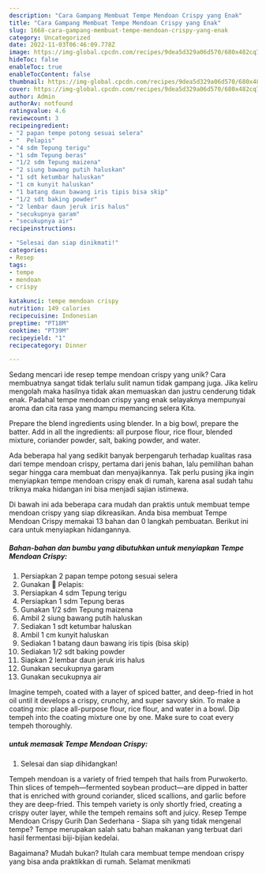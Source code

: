 ```yaml
---
description: "Cara Gampang Membuat Tempe Mendoan Crispy yang Enak"
title: "Cara Gampang Membuat Tempe Mendoan Crispy yang Enak"
slug: 1668-cara-gampang-membuat-tempe-mendoan-crispy-yang-enak
category: Uncategorized
date: 2022-11-03T06:46:09.778Z
image: https://img-global.cpcdn.com/recipes/9dea5d329a06d570/680x482cq70/tempe-mendoan-crispy-foto-resep-utama.jpg
hideToc: false
enableToc: true
enableTocContent: false
thumbnail: https://img-global.cpcdn.com/recipes/9dea5d329a06d570/680x482cq70/tempe-mendoan-crispy-foto-resep-utama.jpg
cover: https://img-global.cpcdn.com/recipes/9dea5d329a06d570/680x482cq70/tempe-mendoan-crispy-foto-resep-utama.jpg
author: Admin
authorAv: notfound
ratingvalue: 4.6
reviewcount: 3
recipeingredient:
- "2 papan tempe potong sesuai selera"
- "  Pelapis"
- "4 sdm Tepung terigu"
- "1 sdm Tepung beras"
- "1/2 sdm Tepung maizena"
- "2 siung bawang putih haluskan"
- "1 sdt ketumbar haluskan"
- "1 cm kunyit haluskan"
- "1 batang daun bawang iris tipis bisa skip"
- "1/2 sdt baking powder"
- "2 lembar daun jeruk iris halus"
- "secukupnya garam"
- "secukupnya air"
recipeinstructions:

- "Selesai dan siap dinikmati!"
categories:
- Resep
tags:
- tempe
- mendoan
- crispy

katakunci: tempe mendoan crispy 
nutrition: 149 calories
recipecuisine: Indonesian
preptime: "PT18M"
cooktime: "PT39M"
recipeyield: "1"
recipecategory: Dinner

---
```





Sedang mencari ide resep tempe mendoan crispy yang unik? Cara membuatnya sangat tidak terlalu sulit namun tidak gampang juga. Jika keliru mengolah maka hasilnya tidak akan memuaskan dan justru cenderung tidak enak. Padahal tempe mendoan crispy yang enak selayaknya mempunyai aroma dan cita rasa yang mampu memancing selera Kita.





Prepare the blend ingredients using blender. In a big bowl, prepare the batter. Add in all the ingredients: all purpose flour, rice flour, blended mixture, coriander powder, salt, baking powder, and water.

Ada beberapa hal yang sedikit banyak berpengaruh terhadap kualitas rasa dari tempe mendoan crispy, pertama dari jenis bahan, lalu pemilihan bahan segar hingga cara membuat dan menyajikannya. Tak perlu pusing jika ingin menyiapkan tempe mendoan crispy enak di rumah, karena asal sudah tahu triknya maka hidangan ini bisa menjadi sajian istimewa.






Di bawah ini ada beberapa cara mudah dan praktis untuk membuat tempe mendoan crispy yang siap dikreasikan. Anda bisa membuat Tempe Mendoan Crispy memakai 13 bahan dan 0 langkah pembuatan. Berikut ini cara untuk menyiapkan hidangannya.

<!--inarticleads1-->

##### Bahan-bahan dan bumbu yang dibutuhkan untuk menyiapkan Tempe Mendoan Crispy:

1. Persiapkan 2 papan tempe potong sesuai selera
1. Gunakan  🌼 Pelapis:
1. Persiapkan 4 sdm Tepung terigu
1. Persiapkan 1 sdm Tepung beras
1. Gunakan 1/2 sdm Tepung maizena
1. Ambil 2 siung bawang putih haluskan
1. Sediakan 1 sdt ketumbar haluskan
1. Ambil 1 cm kunyit haluskan
1. Sediakan 1 batang daun bawang iris tipis (bisa skip)
1. Sediakan 1/2 sdt baking powder
1. Siapkan 2 lembar daun jeruk iris halus
1. Gunakan secukupnya garam
1. Gunakan secukupnya air


Imagine tempeh, coated with a layer of spiced batter, and deep-fried in hot oil until it develops a crispy, crunchy, and super savory skin. To make a coating mix: place all-purpose flour, rice flour, and water in a bowl. Dip tempeh into the coating mixture one by one. Make sure to coat every tempeh thoroughly. 

<!--inarticleads2-->

#####  untuk memasak Tempe Mendoan Crispy:


1. Selesai dan siap dihidangkan!

Tempeh mendoan is a variety of fried tempeh that hails from Purwokerto. Thin slices of tempeh—fermented soybean product—are dipped in batter that is enriched with ground coriander, sliced scallions, and garlic before they are deep-fried. This tempeh variety is only shortly fried, creating a crispy outer layer, while the tempeh remains soft and juicy. Resep Tempe Mendoan Crispy Gurih Dan Sederhana - Siapa sih yang tidak mengenal tempe? Tempe merupakan salah satu bahan makanan yang terbuat dari hasil fermentasi biji-bijian kedelai. 

Bagaimana? Mudah bukan? Itulah cara membuat tempe mendoan crispy yang bisa anda praktikkan di rumah. Selamat menikmati
